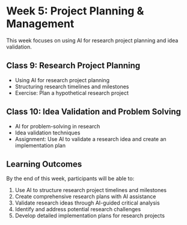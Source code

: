 # Week 5: Project Planning & Management

This week focuses on using AI for research project planning and idea validation.

## Class 9: Research Project Planning

- Using AI for research project planning
- Structuring research timelines and milestones
- Exercise: Plan a hypothetical research project

## Class 10: Idea Validation and Problem Solving

- AI for problem-solving in research
- Idea validation techniques
- Assignment: Use AI to validate a research idea and create an implementation plan

## Learning Outcomes

By the end of this week, participants will be able to:

1. Use AI to structure research project timelines and milestones
2. Create comprehensive research plans with AI assistance
3. Validate research ideas through AI-guided critical analysis
4. Identify and address potential research challenges
5. Develop detailed implementation plans for research projects
